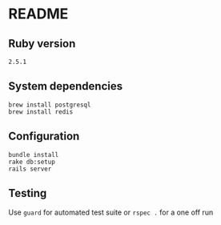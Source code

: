 # README

## Ruby version

`2.5.1`

## System dependencies

```
brew install postgresql
brew install redis
```

## Configuration

```
bundle install
rake db:setup
rails server
```

## Testing

Use `guard` for automated test suite or `rspec .` for a one off run
